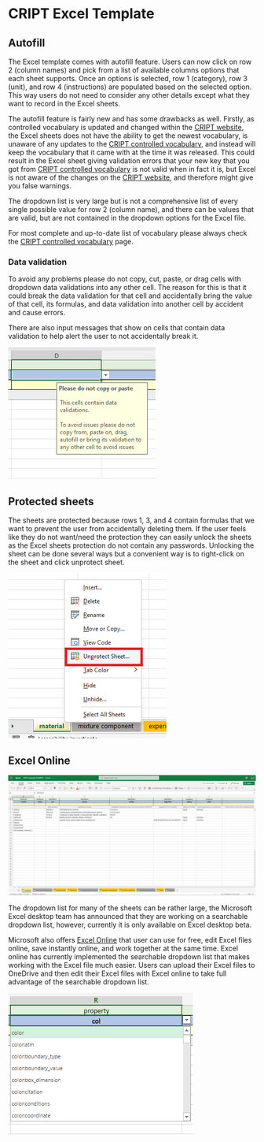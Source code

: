# CRIPT Excel Template


## Autofill
The Excel template comes with autofill feature. Users can now click on row 2 (column names) and pick from a list of available columns options that each sheet supports. Once an options is selected, row 1 (category), row 3 (unit), and row 4 (instructions) are populated based on the selected option. This way users do not need to consider any other details except what they want to record in the Excel sheets.

The autofill feature is fairly new and has some drawbacks as well. Firstly, as controlled vocabulary is updated and changed within the <a href="https://criptapp.org/" target="_blank">CRIPT website</a>, 
the Excel sheets does not have the ability to get the newest vocabulary, is unaware of any updates to the <a href="https://criptapp.org/keys/" target="_blank">CRIPT controlled vocabulary</a>, and instead will keep the vocabulary that it came with at the time it was released. 
This could result in the Excel sheet giving validation errors that your new key that you got from 
<a href="https://criptapp.org/keys/" target="_blank">CRIPT controlled vocabulary</a> is not valid when in fact it is, but Excel is not aware of the changes on the <a href="https://criptapp.org/" target="_blank">CRIPT website</a>, and therefore might give you false warnings.

The dropdown list is very large but is not a comprehensive list of every single possible value for row 2 (column name),
and there can be values that are valid, but are not contained in the dropdown options for the Excel file.

For most complete and up-to-date list of vocabulary please always check the 
<a href="https://criptapp.org/keys/" target="_blank">CRIPT controlled vocabulary</a> page.

### Data validation
To avoid any problems please do not copy, cut, paste, or drag cells with dropdown data validations into any other cell. The reason for this is that it could break the data validation for that cell and accidentally bring the value of that cell, its formulas, and data validation into another cell by accident and cause errors. 

There are also input messages that show on cells that contain data validation to help alert the user to not accidentally break it.

<img src="../docs_assets/excel_template/autofill_input_message.png" class="screenshot-border" 
alt="screenshot of Excel data validation input message alerting the user to not break the data validation on the Excel file">


## Protected sheets
The sheets are protected because rows 1, 3, and 4 contain formulas that we want to prevent the user from accidentally deleting them. If the user feels like they do not want/need the protection they can easily unlock the sheets as the Excel sheets protection do not contain any passwords. Unlocking the sheet can be done several ways but a convenient way is to right-click on the sheet and click unprotect sheet.

<img src="../docs_assets/excel_template/how_to_unprotect_excel_sheet.png" class="screenshot-border"
alt="screenshot of an Excel sheet tab option of how to unprotect an Excel sheet">


## Excel Online

<img src="../docs_assets/excel_template/excel_web.png" class="screenshot-border" alt="">

The dropdown list for many of the sheets can be rather large, the Microsoft Excel desktop team has announced that they are working on a searchable dropdown list, however, currently it is only available on Excel desktop beta. 

Microsoft also offers <a href="https://www.office.com/launch/excel" target="_blank">Excel Online</a> that user can use for free, edit Excel files online, save instantly online, and work together at the same time. Excel online has currently implemented the searchable dropdown list that makes working with the Excel file much easier. Users can upload their Excel files to OneDrive and then edit their Excel files with Excel online to take full advantage of the searchable dropdown list.

<img src="../docs_assets/excel_template/excel_web_searchable_dropdown.png" class="screenshot-border" 
alt="screenshot of searchable Excel dropdown lists available for CRIPT Excel file on Excel Online">